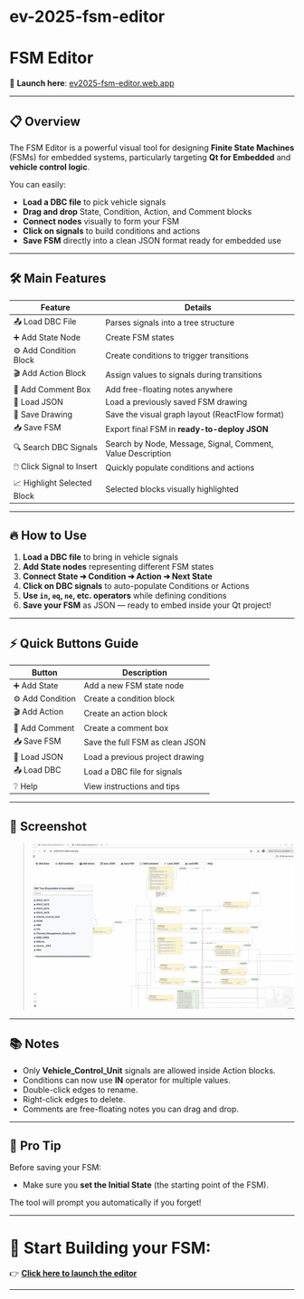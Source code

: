 # ev-2025-fsm-editor

# FSM Editor

🚀 **Launch here**: [ev2025-fsm-editor.web.app](https://ev2025-fsm-editor.web.app/)

---

## 📋 Overview

The FSM Editor is a powerful visual tool for designing **Finite State Machines** (FSMs) for embedded systems, particularly targeting **Qt for Embedded** and **vehicle control logic**.

You can easily:

- **Load a DBC file** to pick vehicle signals
- **Drag and drop** State, Condition, Action, and Comment blocks
- **Connect nodes** visually to form your FSM
- **Click on signals** to build conditions and actions
- **Save FSM** directly into a clean JSON format ready for embedded use

---

## 🛠 Main Features

| Feature                     | Details                                                     |
| --------------------------- | ----------------------------------------------------------- |
| 📤 Load DBC File            | Parses signals into a tree structure                        |
| ➕ Add State Node           | Create FSM states                                           |
| ⚙️ Add Condition Block      | Create conditions to trigger transitions                    |
| 🎬 Add Action Block         | Assign values to signals during transitions                 |
| 💬 Add Comment Box          | Add free-floating notes anywhere                            |
| 📂 Load JSON                | Load a previously saved FSM drawing                         |
| 💾 Save Drawing             | Save the visual graph layout (ReactFlow format)             |
| 📥 Save FSM                 | Export final FSM in **ready-to-deploy JSON**                |
| 🔍 Search DBC Signals       | Search by Node, Message, Signal, Comment, Value Description |
| 🖱️ Click Signal to Insert   | Quickly populate conditions and actions                     |
| 📈 Highlight Selected Block | Selected blocks visually highlighted                        |

---

## 🔥 How to Use

1. **Load a DBC file** to bring in vehicle signals
2. **Add State nodes** representing different FSM states
3. **Connect State ➔ Condition ➔ Action ➔ Next State**
4. **Click on DBC signals** to auto-populate Conditions or Actions
5. **Use `in`, `eq`, `ne`, etc. operators** while defining conditions
6. **Save your FSM** as JSON — ready to embed inside your Qt project!

---

## ⚡ Quick Buttons Guide

| Button           | Description                     |
| ---------------- | ------------------------------- |
| ➕ Add State     | Add a new FSM state node        |
| ⚙️ Add Condition | Create a condition block        |
| 🎬 Add Action    | Create an action block          |
| 💬 Add Comment   | Create a comment box            |
| 📥 Save FSM      | Save the full FSM as clean JSON |
| 📂 Load JSON     | Load a previous project drawing |
| 📤 Load DBC      | Load a DBC file for signals     |
| ❔ Help          | View instructions and tips      |

---

## 📸 Screenshot

> ![FSM Editor Screenshot](fsm_ui.png) <!-- Optional if you upload a screenshot -->

---

## 📚 Notes

- Only **Vehicle_Control_Unit** signals are allowed inside Action blocks.
- Conditions can now use **IN** operator for multiple values.
- Double-click edges to rename.
- Right-click edges to delete.
- Comments are free-floating notes you can drag and drop.

---

## 🧠 Pro Tip

Before saving your FSM:

- Make sure you **set the Initial State** (the starting point of the FSM).

The tool will prompt you automatically if you forget!

---

# 🚀 Start Building your FSM:

👉 **[Click here to launch the editor](https://ev2025-fsm-editor.web.app/)**

---
